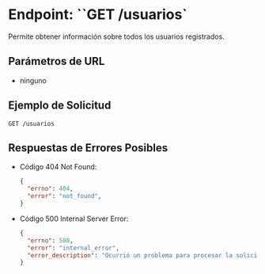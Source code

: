 # Endpoint: ``GET /usuarios`

Permite obtener información sobre todos los usuarios registrados.

## Parámetros de URL
- ninguno
  
## Ejemplo de Solicitud
```http
GET /usuarios
```

## Respuestas de Errores Posibles
- Código 404 Not Found:

  ```json
  {
    "errno": 404,
    "error": "not_found",
  }
  ```

- Código 500 Internal Server Error:
  ```json
  {
    "errno": 500,
    "error": "internal_error",
    "error_description": "Ocurrió un problema para procesar la solicitud"
  }
  ``` 